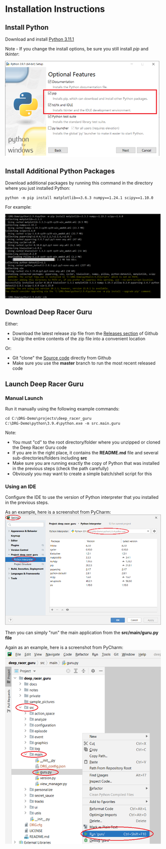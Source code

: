 # Installation Instructions

## Install Python
Download and install [Python 3.11.1](https://www.python.org/downloads/release/python-3111/)

Note - If you change the install options, be sure you still install *pip* and *tkinter*:

![](pictures/installation/python_install_options.png)

## Install Additional Python Packages

Download additional packages by running this command in the directory where you just installed Python:

    python -m pip install matplotlib==3.6.3 numpy==1.24.1 scipy==1.10.0
    
For example:

![](pictures/installation/pip_install.png)

## Download Deep Racer Guru

Either:
* Download the latest release zip file from the [Releases section](https://github.com/dmh23/deep_racer_guru/releases) of Github
* Unzip the entire contents of the zip file into a convenient location

Or:
* Git "clone" the [Source code](https://github.com/dmh23/deep_racer_guru) directly from Github
* Make sure you use the __master__ branch to run the most recent released code

## Launch Deep Racer Guru
### Manual Launch

Run it manually using the following example commands:

    cd C:\DRG-Demo\projects\deep_racer_guru
    C:\DRG-Demo\python\3.9.4\python.exe -m src.main.guru

Note:
* You must "cd" to the root directory/folder where you unzipped or cloned the Deep Racer Guru code
* If you are in the right place, it contains the __README.md__ file and several sub-directories/folders including __src__
* Make sure you are running exactly the copy of Python that was installed in the previous steps (check the path carefully)
* Obviously you may want to create a simple batch/shell script for this

### Using an IDE

Configure the IDE to use the version of Python interpreter that you installed in the previous steps.

As an example, here is a screenshot from PyCharm:
![](pictures/installation/pycharm_setup_python_interpreter.png)

Then you can simply "run" the main application from the __src/main/guru.py file__

Again as an example, here is a screenshot from PyCharm:
![](pictures/installation/pycharm_run.png)

